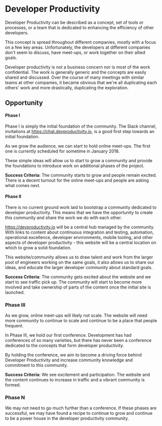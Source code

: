 # Developer Productivity

Developer Productivity can be described as a concept, set of tools or processes, or a team that is dedicated to enhancing the efficiency of other developers.

This concept is spread throughout different companies, mostly with a focus on a few key areas. Unfortunately, the developers at different companies don't seem to discuss, have meet-ups, or work together on their allied goals.

Developer productivity is not a business concern nor is most of the work confidential. The work is generally generic and the concepts are easily shared and discussed. Over the course of many meetings with similar teams at other companies, it became obvious that we're all duplicating each others' work and more drastically, duplicating the exploration.

## Opportunity

#### Phase I

Phase I is simply the initial foundation of the community. The Slack channel, invitations at https://chat.devproductivity.io, is a good first step towards an initial foundation.

As we grow the audience, we can start to hold online meet-ups. The first one is currently scheduled for sometime in January 2018.

These simple ideas will allow us to start to grow a community and provide the foundations to introduce work on additional phases of the project.

**Success Criteria:** The community starts to grow and people remain excited. There is a decent turnout for the online meet-ups and people are asking what comes next.

#### Phase II

There is no current ground work laid to bootstrap a community dedicated to developer productivity. This means that we have the opportunity to create this community and share the work we do with each other.

https://devproductivity.io will be a central hub managed by the community. With links to content about continuous integration and testing, automation, operational excellence, developer environments, mobile tooling, and other aspects of developer productivity - this website will be a central location on which to grow a solid foundation.

This website/community allows us to draw talent and work from the larger pool of engineers working on the same goals, it also allows us to share our ideas, and educate the larger developer community about standard goals.

**Success Criteria:** The community gets excited about the website and we start to see traffic pick up. The community will start to become more involved and take ownership of parts of the content once the initial site is launched.

### Phase III

As we grow, online meet-ups will likely not scale. The website will need more community to continue to scale and continue to be a place that people frequent.

In Phase III, we hold our first conference. Development has had conferences of so many varieties, but there has never been a conference dedicated to the concepts that form developer productivity.

By holding the conference, we aim to become a driving force behind Developer Productivity and increase community knowledge and commitment to this community.

**Success Criteria:** We see excitement and participation. The website and the content continues to increase in traffic and a vibrant community is formed.

### Phase N

We may not need to go much further than a conference. If these phases are successful, we may have found a recipe to continue to grow and continue to be a power house in the developer productivity community.
